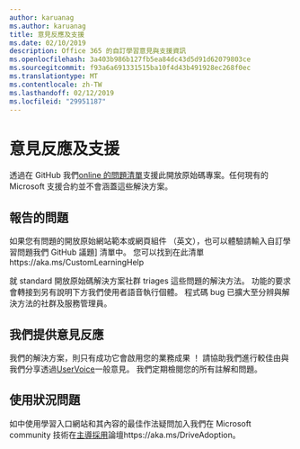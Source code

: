 ```yaml
---
author: karuanag
ms.author: karuanag
title: 意見反應及支援
ms.date: 02/10/2019
description: Office 365 的自訂學習意見與支援資訊
ms.openlocfilehash: 3a403b986b127fb5ea84dc43d5d91d62079803ce
ms.sourcegitcommit: f93a6a691331515ba10f4d43b491928ec268f0ec
ms.translationtype: MT
ms.contentlocale: zh-TW
ms.lasthandoff: 02/12/2019
ms.locfileid: "29951187"
---
```

# <a name="feedback-and-support"></a>意見反應及支援

透過在 GitHub 我們[online 的問題清單](https://aka.ms/CustomLearningHelp)支援此開放原始碼專案。任何現有的 Microsoft 支援合約並不會涵蓋這些解決方案。  

## <a name="report-issues"></a>報告的問題

如果您有問題的開放原始網站範本或網頁組件 （英文），也可以體驗請輸入自訂學習問題我們 GitHub 議題] 清單中。 您可以找到在此清單https://aka.ms/CustomLearningHelp  

就 standard 開放原始碼解決方案社群 triages 這些問題的解決方法。 功能的要求會轉接到另有說明下方我們使用者語音執行個體。 程式碼 bug 已擴大至分辨與解決方法的社群及服務管理員。  

## <a name="provide-us-feedback"></a>我們提供意見反應

我們的解決方案，則只有成功它會啟用您的業務成果 ！ 請協助我們進行較佳由與我們分享透過[UserVoice](https://microsoftteams.uservoice.com/forums/913429-learning-solutions)一般意見。 我們定期檢閱您的所有註解和問題。

## <a name="usage-questions"></a>使用狀況問題

如中使用學習入口網站和其內容的最佳作法疑問加入我們在 Microsoft community 技術在[主導採用](https://aka.ms/DriveAdoption)論壇https://aka.ms/DriveAdoption。 

